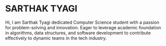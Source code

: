 # SARTHAK TYAGI
Hi, I am Sarthak Tyagi dedicated Computer Science student with a passion for problem-solving and innovation. Eager to leverage academic foundation in algorithms, data structures, and software development to contribute effectively to dynamic teams in the tech industry.
